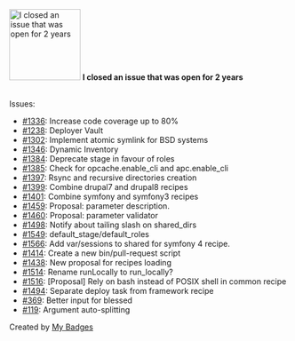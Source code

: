 <img src="https://my-badges.github.io/my-badges/old-issue-2.png" alt="I closed an issue that was open for 2 years" title="I closed an issue that was open for 2 years" width="128">
<strong>I closed an issue that was open for 2 years</strong>
<br><br>

Issues:

- <a href="https://github.com/deployphp/deployer/issues/1336">#1336</a>: Increase code coverage up to 80%
- <a href="https://github.com/deployphp/deployer/issues/1238">#1238</a>: Deployer Vault
- <a href="https://github.com/deployphp/deployer/issues/1302">#1302</a>: Implement atomic symlink for BSD systems
- <a href="https://github.com/deployphp/deployer/issues/1346">#1346</a>: Dynamic Inventory
- <a href="https://github.com/deployphp/deployer/issues/1384">#1384</a>: Deprecate stage in favour of roles
- <a href="https://github.com/deployphp/deployer/issues/1385">#1385</a>: Check for opcache.enable_cli and apc.enable_cli
- <a href="https://github.com/deployphp/deployer/issues/1397">#1397</a>: Rsync and recursive directories creation
- <a href="https://github.com/deployphp/deployer/issues/1399">#1399</a>: Combine drupal7 and drupal8 recipes
- <a href="https://github.com/deployphp/deployer/issues/1401">#1401</a>: Combine symfony and symfony3 recipes
- <a href="https://github.com/deployphp/deployer/issues/1459">#1459</a>: Proposal: parameter description.
- <a href="https://github.com/deployphp/deployer/issues/1460">#1460</a>: Proposal: parameter validator
- <a href="https://github.com/deployphp/deployer/issues/1498">#1498</a>: Notify about tailing slash on shared_dirs
- <a href="https://github.com/deployphp/deployer/issues/1549">#1549</a>: default_stage/default_roles
- <a href="https://github.com/deployphp/deployer/issues/1566">#1566</a>: Add var/sessions to shared for symfony 4 recipe.
- <a href="https://github.com/deployphp/deployer/issues/1414">#1414</a>: Create a new bin/pull-request script
- <a href="https://github.com/deployphp/deployer/issues/1438">#1438</a>: New proposal for recipes loading
- <a href="https://github.com/deployphp/deployer/issues/1514">#1514</a>: Rename runLocally to run_locally?
- <a href="https://github.com/deployphp/deployer/issues/1516">#1516</a>: [Proposal] Rely on bash instead of POSIX shell in common recipe
- <a href="https://github.com/deployphp/deployer/issues/1494">#1494</a>: Separate deploy task from framework recipe
- <a href="https://github.com/chjj/blessed/issues/369">#369</a>: Better input for blessed
- <a href="https://github.com/antonmedv/fx/issues/119">#119</a>: Argument auto-splitting


Created by <a href="https://github.com/my-badges/my-badges">My Badges</a>